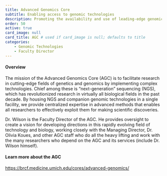 ```yaml
---
title: Advanced Genomics Core
subtitle: Enabling access to genomic technologies
description: Promoting the availability and use of leading-edge genomic technologies at the University of Michigan
order: 50
active: true
card_image: null 
card_title: AGC # used if card_image is null; defaults to title
categories: 
    - Genomic Technologies
    - Faculty Director
---
```


#### Overview

The mission of the Advanced Genomics Core (AGC) is to facilitate research in cutting-edge fields of genetics and genomics by implementing complex technologies. Chief among these is “next-generation” sequencing (NGS), which has revolutionized research in virtually all biological fields in the past decade. By housing NGS and companion genomic technologies in a single facility, we provide centralized expertise in advanced methods that enables all researchers to effectively exploit them for making scientific discoveries.

Dr. Wilson is the Faculty Director of the AGC. He provides oversight to create a vision for developing directions in this rapidly evolving field of technology and biology, working closely with the Managing Director, Dr. Olivia Koues, and other AGC staff who do all the heavy lifting and work with the many researchers who depend on the AGC and its services (include Dr. Wilson himself).

#### Learn more about the AGC

<https://brcf.medicine.umich.edu/cores/advanced-genomics/>
